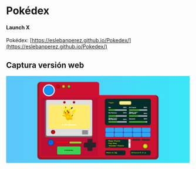 
# Pokédex

#### Launch X

Pokédex: [https://eslebanperez.github.io/Pokedex/](https://eslebanperez.github.io/Pokedex/)

## Captura versión web

<img src="./assets/pokedex-capture.PNG" alt="captura de página" width="500px">
<br>